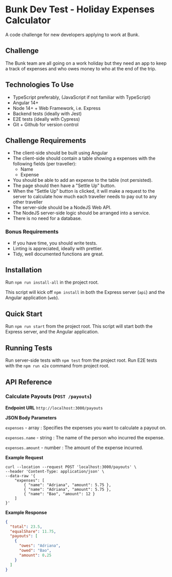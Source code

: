 

# Bunk Dev Test - Holiday Expenses Calculator

A code challenge for new developers applying to work at Bunk.

## Challenge

The Bunk team are all going on a work holiday but they need an app to keep a track of expenses and who owes money to who at the end of the trip.

## Technologies To Use

- TypeScript preferably, (JavaScript if not familiar with TypeScript)
- Angular 14+
- Node 14+ + Web Framework, i.e. Express
- Backend tests (ideally with Jest)
- E2E tests (ideally with Cypress)
- Git + Github for version control

## Challenge Requirements

- The client-side should be built using Angular
- The client-side should contain a table showing a expenses with the following fields (per traveller):
  - Name
  - Expense
- You should be able to add an expense to the table (not persisted).
- The page should then have a "Settle Up" button.
- When the "Settle Up" button is clicked, it will make a request to the server to calculate how much each traveller needs to pay out to any other traveller
- The server-side should be a NodeJS Web API.
- The NodeJS server-side logic should be arranged into a service.
- There is no need for a database.

### Bonus Requirements

- If you have time, you should write tests.
- Linting is appreciated, ideally with prettier.
- Tidy, well documented functions are great.

## Installation

Run `npm run install-all` in the project root.

This script will kick off `npm install` in both the Express server (`api`) and the Angular application (`web`).

## Quick Start

Run `npm run start` from the project root. This script will start both the Express server, and the Angular application.

## Running Tests

Run server-side tests with `npm test` from the project root.
Run E2E tests with the `npm run e2e` command from project root.

## API Reference

### Calculate Payouts (`POST /payouts`)

**Endpoint URL**
`http://localhost:3000/payouts`

**JSON Body Parameters**

`expenses` - array : Specifies the expenses you want to calculate a payout on.

`expenses.name` - string : The name of the person who incurred the expense.

`expenses.amount` - number : The amount of the expense incurred.

**Example Request**

```shell script
curl --location --request POST 'localhost:3000/payouts' \
--header 'Content-Type: application/json' \
--data-raw '{
	"expenses": [
		{ "name": "Adriana", "amount": 5.75 },
		{ "name": "Adriana", "amount": 5.75 },
		{ "name": "Bao", "amount": 12 }
	]
}'
```

**Example Response**

```json
{
  "total": 23.5,
  "equalShare": 11.75,
  "payouts": [
    {
      "owes": "Adriana",
      "owed": "Bao",
      "amount": 0.25
    }
  ]
}
```